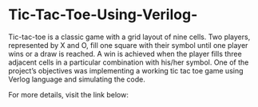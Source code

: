 
# Tic-Tac-Toe-Using-Verilog-
Tic-tac-toe is a classic game with a grid layout of nine cells. Two players, represented by X and O, fill one square with their symbol until one player wins or a draw is reached. A win is achieved when the player fills three adjacent cells in a particular combination with his/her symbol.
One of the project’s objectives was implementing a working tic tac toe game using Verlog language and simulating the code. 

For more details, visit the link below:
